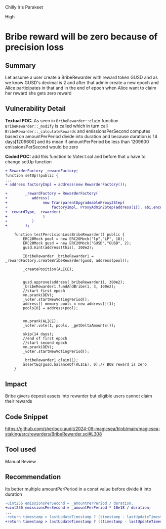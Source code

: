 Chilly Iris Parakeet

High

# Bribe reward will be zero because of precision loss

## Summary
Let assume a user create a BribeRewarder with reward token GUSD and as we know GUSD's decimal is 2 and after that admin create a new epoch and Alice participates in that and in the end of epoch when Alice want to claim her reward she gets zero reward

## Vulnerability Detail
**Textual POC:**
As seen in `BribeRewarder::claim` function `BribeRewarder::_modify` is called which in turn call `BribeRewarder::_calculateRewards` and emissionsPerSecond computes based on amountPerPeriod divide into duration and because duration is 14 days[1209600] and its mean if amountPerPeriod be less than 1209600 emissionsPerSecond would be zero

**Coded POC:**
add this function to Voter.t.sol and before that u have to change setUp function
```diff
+ RewarderFactory _rewardFactory;
function setUp()public {
...
+ address factoryImpl = address(new RewarderFactory());

+        _rewardFactory = RewarderFactory(
+           address(
+                new TransparentUpgradeableProxy2Step(
+                    factoryImpl, ProxyAdmin2Step(address(1)), abi.encodeWithSelector(RewarderFactory.initialize.selector, DEV, 
+ _rewardType, _rewarder)
+                )
+           )
+        );
```
```solidity
    function testPercisionLossBribeRewarder() public {
        ERC20Mock pool = new ERC20Mock("lp","LP", 18);
        ERC20Mock gusd = new ERC20Mock("GUSD","GUSD", 2);
        gusd.mint(address(this), 300e2);

        IBribeRewarder _bribeRewarder1 = _rewardFactory.createBribeRewarder(gusd, address(pool));
    
        _createPosition(ALICE);

        
        gusd.approve(address(_bribeRewarder1), 300e2);
        _bribeRewarder1.fundAndBribe(1, 3, 100e2);
        //start first epoch
        vm.prank(DEV);
        _voter.startNewVotingPeriod();
        address[] memory pools = new address[](1);
        pools[0] = address(pool);

        
        vm.prank(ALICE);
        _voter.vote(1, pools, _getDeltaAmounts());

        skip(14 days);
        //end of first epoch
        //start second epoch
        vm.prank(DEV);
        _voter.startNewVotingPeriod();

        _bribeRewarder1.claim(1);
        assertEq(gusd.balanceOf(ALICE), 0);// BOB reward is zero
    }
```
## Impact
Bribe givers deposit assets into rewarder but eligible users cannot claim their rewards
## Code Snippet
https://github.com/sherlock-audit/2024-06-magicsea/blob/main/magicsea-staking/src/rewarders/BribeRewarder.sol#L308
## Tool used

Manual Review

## Recommendation
Its better multiple amountPerPeriod in a const value before divide it into duration
```diff
-uint256 emissionsPerSecond = _amountPerPeriod / duration;
+uint256 emissionsPerSecond = _amountPerPeriod * 10e18 / duration;
...
-return timestamp > lastUpdateTimestamp ? (timestamp - lastUpdateTimestamp) * emissionsPerSecond : 0;
+return timestamp > lastUpdateTimestamp ? ((timestamp - lastUpdateTimestamp) * emissionsPerSecond) * 10e18 : 0;
```
